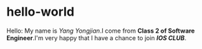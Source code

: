 # hello-world

Hello:
    My name is *Yang Yongjian*.I come from **Class 2 of Software Engineer**.I'm very happy that I have a chance to join ***IOS CLUB***.
